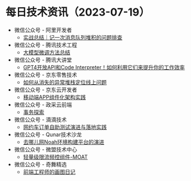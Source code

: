 # 每日技术资讯（2023-07-19）

- 微信公众号 - 阿里开发者
  - [实战总结｜记一次消息队列堆积的问题排查](https://mp.weixin.qq.com/s?__biz=MzIzOTU0NTQ0MA==&mid=2247533957&idx=1&sn=5048d2abe6dc0ee06bbe57093cef04b4)
- 微信公众号 - 腾讯技术工程
  - [大模型微调方法总结](https://mp.weixin.qq.com/s?__biz=MjM5ODYwMjI2MA==&mid=2649779727&idx=1&sn=a70c679b52394a311615306ee7013604)
- 微信公众号 - 腾讯大讲堂
  - [GPT4开放API和Code Interpreter！如何利用它们来提升你的工作效率](https://mp.weixin.qq.com/s?__biz=MTEwNTM0ODI0MQ==&mid=2653481274&idx=1&sn=b299a9f0975f207e394b9168f5feedd3)
- 微信公众号 - 京东零售技术
  - [如何从消失的异常堆栈定位线上问题](https://mp.weixin.qq.com/s?__biz=MzUyMDAxMjQ3Ng==&mid=2247501691&idx=1&sn=9daca1916e67e6af28f4e35bf0f712d2)
- 微信公众号 - 京东云开发者
  - [移动端APP组件化架构实践](https://mp.weixin.qq.com/s?__biz=MzU1OTgxMTg2Nw==&mid=2247506866&idx=1&sn=441655fdccc02ace1799eab4a9f5172d)
- 微信公众号 - 政采云前端
  - [事务探索](https://mp.weixin.qq.com/s?__biz=Mzg3NTcwMTUzNA==&mid=2247493401&idx=1&sn=373392db1850a92470896d6c0f56a1a3)
- 微信公众号 - 滴滴技术
  - [网约车订单自助测试演进与落地实践](https://mp.weixin.qq.com/s?__biz=MzU1ODEzNjI2NA==&mid=2247560059&idx=1&sn=bdb8bf52667f9e27c66b6f7ec36bc402)
- 微信公众号 - Qunar技术沙龙
  - [去哪儿网Noah环境构建平台的演进](https://mp.weixin.qq.com/s?__biz=MzA3NDcyMTQyNQ==&mid=2649275774&idx=1&sn=ad7d4064a912e0a72deb958ad5b2b8f7)
- 微信公众号 - 微盟技术中心
  - [轻量级限流频控组件-MOAT](https://mp.weixin.qq.com/s?__biz=MzU0NzE3MTMwNA==&mid=2247486077&idx=1&sn=4c1533fd09ac3d86bfab4df3aab48b75)
- 微信公众号 - 奇舞精选
  - [前端工程师的画图日记](https://mp.weixin.qq.com/s?__biz=Mzg4MTYwMzY1Mw==&mid=2247507640&idx=1&sn=42bee0cb0b4f0aa58aad4abaca1ca0e1)
